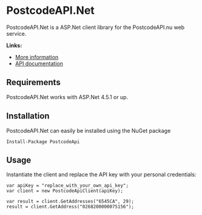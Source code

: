 # PostcodeAPI.Net
PostcodeAPI.Net is a ASP.Net client library for the PostcodeAPI.nu web service.

**Links:**

* [More information](https://www.postcodeapi.nu)
* [API documentation](https://swaggerhub.com/api/apiwise/postcode-api)

Requirements
------------

PostcodeAPI.Net works with ASP.Net 4.5.1 or up.

Installation
------------

PostcodeAPI.Net can easily be installed using the NuGet package

	Install-Package PostcodeApi

Usage
-----

Instantiate the client and replace the API key with your personal credentials:

```
var apiKey = "replace_with_your_own_api_key";
var client = new PostcodeApiClient(apiKey);

var result = client.GetAddresses("6545CA", 29);
result = client.GetAddress("0268200000075156");
```
